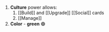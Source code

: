 1. **Culture** power allows:
	1. [[Build]] and [[Upgrade]] [[Social]] cards
	2. [[Manage]]
2. **Color** - **green** 🟢
